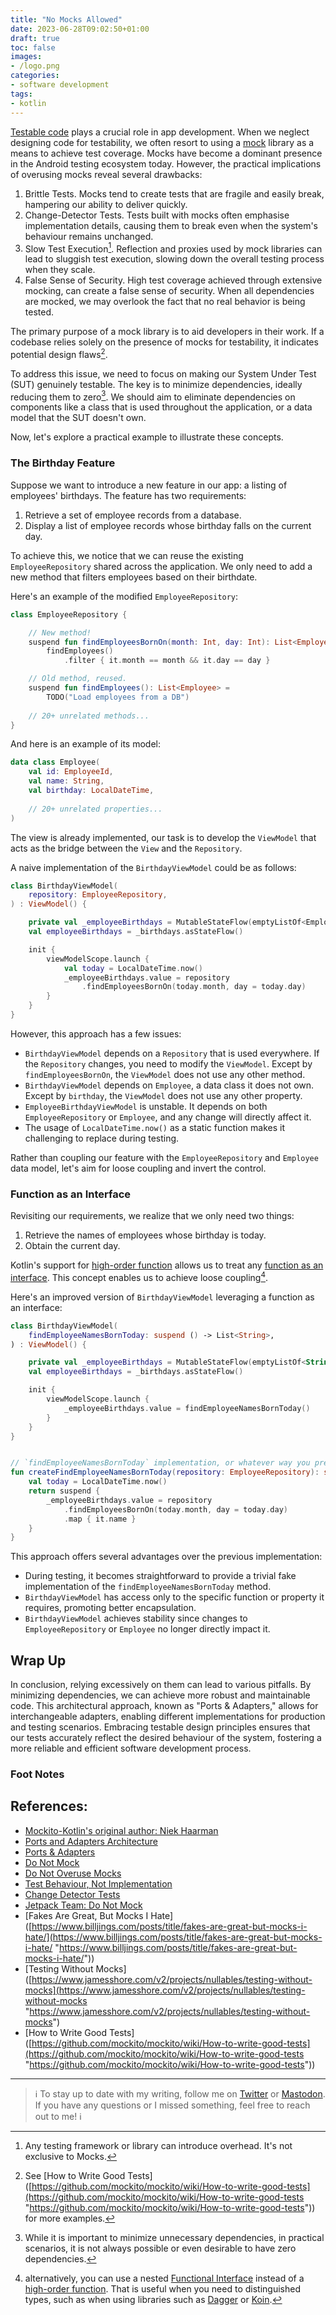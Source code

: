 ```yaml
---
title: "No Mocks Allowed"
date: 2023-06-28T09:02:50+01:00
draft: true
toc: false
images:
- /logo.png
categories:
- software development
tags:
- kotlin
---
```


[Testable code](http://xunitpatterns.com/design%20for%20testability.html) plays a crucial role in app development. When we neglect designing code for testability, we often resort to using a [mock](http://xunitpatterns.com/Mock%20Object.html) library as a means to achieve test coverage. Mocks have become a dominant presence in the Android testing ecosystem today. However, the practical implications of overusing mocks reveal several drawbacks:

1. Brittle Tests. Mocks tend to create tests that are fragile and easily break, hampering our ability to deliver quickly.
2. Change-Detector Tests. Tests built with mocks often emphasise implementation details, causing them to break even when the system's behaviour remains unchanged.
3. Slow Test Execution[^1]. Reflection and proxies used by mock libraries can lead to sluggish test execution, slowing down the overall testing process when they scale.
4. False Sense of Security. High test coverage achieved through extensive mocking, can create a false sense of security. When all dependencies are mocked, we may overlook the fact that no real behavior is being tested.

The primary purpose of a mock library is to aid developers in their work. If a codebase relies solely on the presence of mocks for testability, it indicates potential design flaws[^2].

To address this issue, we need to focus on making our System Under Test (SUT) genuinely testable. The key is to minimize dependencies, ideally reducing them to zero[^3]. We should aim to eliminate dependencies on components like a class that is used throughout the application, or a data model that the SUT doesn't own.

Now, let's explore a practical example to illustrate these concepts.

### The Birthday Feature

Suppose we want to introduce a new feature in our app: a listing of employees' birthdays. The feature has two requirements:
1. Retrieve a set of employee records from a database.
2. Display a list of employee records whose birthday falls on the current day.

To achieve this, we notice that we can reuse the existing `EmployeeRepository` shared across the application. We only need to add a new method that filters employees based on their birthdate.

Here's an example of the modified `EmployeeRepository`:

```kotlin
class EmployeeRepository {

	// New method!
	suspend fun findEmployeesBornOn(month: Int, day: Int): List<Employee> =
		findEmployees()
			.filter { it.month == month && it.day == day }

	// Old method, reused.
	suspend fun findEmployees(): List<Employee> =
		TODO("Load employees from a DB")
		
	// 20+ unrelated methods...
}
```

And here is an example of its model:

```kotlin
data class Employee(
	val id: EmployeeId,
	val name: String,
	val birthday: LocalDateTime,
	
	// 20+ unrelated properties...
)
```

The view is already implemented, our task is to develop the `ViewModel` that acts as the bridge between the `View` and the `Repository`.

A naive implementation of the `BirthdayViewModel` could be as follows:

```kotlin
class BirthdayViewModel(
	repository: EmployeeRepository,
) : ViewModel() {

	private val _employeeBirthdays = MutableStateFlow(emptyListOf<Employee>())
	val employeeBirthdays = _birthdays.asStateFlow()

	init {
		viewModelScope.launch {
			val today = LocalDateTime.now()
			_employeeBirthdays.value = repository
				.findEmployeesBornOn(today.month, day = today.day)
		}
	}
}
```

However, this approach has a few issues:
- `BirthdayViewModel` depends on a `Repository` that is used everywhere. If the `Repository` changes, you need to modify the `ViewModel`. Except by `findEmployeesBornOn`, the `ViewModel` does not use any other method.
- `BirthdayViewModel` depends on `Employee`, a data class it does not own. Except by `birthday`, the `ViewModel` does not use any other property.
- `EmployeeBirthdayViewModel` is unstable. It depends on both `EmployeeRepository` or `Employee`, and any change will directly affect it.
- The usage of `LocalDateTime.now()` as a static function makes it challenging to replace during testing.

Rather than coupling our feature with the `EmployeeRepository` and `Employee` data model, let's aim for loose coupling and invert the control.

### Function as an Interface

Revisiting our requirements, we realize that we only need two things:

1. Retrieve the names of employees whose birthday is today.
2. Obtain the current day.

Kotlin's support for  [high-order function](https://kotlinlang.org/docs/lambdas.html) allows us to treat any [function as an interface](https://fsharpforfunandprofit.com/posts/convenience-functions-as-interfaces/). This concept enables us to achieve loose coupling[^4].

Here's an improved version of `BirthdayViewModel` leveraging a function as an interface:

```kotlin
class BirthdayViewModel(
	findEmployeeNamesBornToday: suspend () -> List<String>,
) : ViewModel() {

	private val _employeeBirthdays = MutableStateFlow(emptyListOf<String>())
	val employeeBirthdays = _birthdays.asStateFlow()

	init {
		viewModelScope.launch {
			_employeeBirthdays.value = findEmployeeNamesBornToday()
		}
	}
}


// `findEmployeeNamesBornToday` implementation, or whatever way you prefer.
fun createFindEmployeeNamesBornToday(repository: EmployeeRepository): suspend () -> List<String> {
	val today = LocalDateTime.now()
	return suspend {
		_employeeBirthdays.value = repository
			.findEmployeesBornOn(today.month, day = today.day)
			.map { it.name }
	}
}
```

This approach offers several advantages over the previous implementation:

- During testing, it becomes straightforward to provide a trivial fake implementation of the `findEmployeeNamesBornToday` method.
- `BirthdayViewModel` has access only to the specific function or property it requires, promoting better encapsulation.
- `BirthdayViewModel` achieves stability since changes to `EmployeeRepository` or `Employee` no longer directly impact it.

## Wrap Up

In conclusion, relying excessively on them can lead to various pitfalls. By minimizing dependencies, we can achieve more robust and maintainable code. This architectural approach, known as "Ports & Adapters," allows for interchangeable adapters, enabling different implementations for production and testing scenarios. Embracing testable design principles ensures that our tests accurately reflect the desired behaviour of the system, fostering a more reliable and efficient software development process.

### Foot Notes

[^1]: Any testing framework or library can introduce overhead. It's not exclusive to Mocks.
[^2]: See [How to Write Good Tests]([https://github.com/mockito/mockito/wiki/How-to-write-good-tests](https://github.com/mockito/mockito/wiki/How-to-write-good-tests "https://github.com/mockito/mockito/wiki/How-to-write-good-tests")) for more examples.
[^3]: While it is important to minimize unnecessary dependencies, in practical scenarios, it is not always possible or even desirable to have zero dependencies.
[^4]: alternatively, you can use a nested [Functional Interface](https://kotlinlang.org/docs/fun-interfaces.html) instead of a [high-order function](https://kotlinlang.org/docs/lambdas.html). That is useful when you need to distinguished types, such as when using libraries such as [Dagger](https://dagger.dev/) or [Koin](https://insert-koin.io/).

## References: 

- [Mockito-Kotlin's original author: Niek Haarman](https://twitter.com/n_haarman/status/1610569197112770561?s=20)
- [Ports and Adapters Architecture](http://wiki.c2.com/?PortsAndAdaptersArchitecture)
- [Ports & Adapters](https://www.dossier-andreas.net/software_architecture/ports_and_adapters.html)
- [Do Not Mock](https://joeblu.com/blog/2023_06_mocks/)
- [Do Not Overuse Mocks](https://testing.googleblog.com/2013/05/testing-on-toilet-dont-overuse-mocks.html)
- [Test Behaviour, Not Implementation](https://testing.googleblog.com/2013/08/testing-on-toilet-test-behavior-not.html)
- [Change Detector Tests](https://testing.googleblog.com/2015/01/testing-on-toilet-change-detector-tests.html)
- [Jetpack Team: Do Not Mock](https://android.googlesource.com/platform/frameworks/support/+/refs/heads/androidx-core-core-role-release/docs/do_not_mock.md)
- [Fakes Are Great, But Mocks I Hate]([https://www.billjings.com/posts/title/fakes-are-great-but-mocks-i-hate/](https://www.billjings.com/posts/title/fakes-are-great-but-mocks-i-hate/ "https://www.billjings.com/posts/title/fakes-are-great-but-mocks-i-hate/"))
- [Testing Without Mocks]([https://www.jamesshore.com/v2/projects/nullables/testing-without-mocks](https://www.jamesshore.com/v2/projects/nullables/testing-without-mocks "https://www.jamesshore.com/v2/projects/nullables/testing-without-mocks")
- [How to Write Good Tests]([https://github.com/mockito/mockito/wiki/How-to-write-good-tests](https://github.com/mockito/mockito/wiki/How-to-write-good-tests "https://github.com/mockito/mockito/wiki/How-to-write-good-tests"))

---

> ℹ️ To stay up to date with my writing, follow me on [Twitter](https://twitter.com/marcellogalhard) or [Mastodon](http://androiddev.social/@mg). If you have any questions or I missed something, feel free to reach out to me! ℹ️

